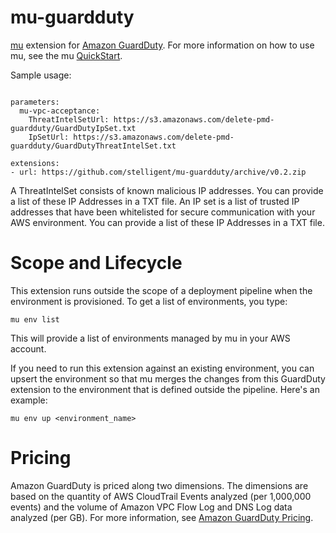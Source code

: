 # mu-guardduty
[mu](https://github.com/stelligent/mu) extension for [Amazon GuardDuty](https://aws.amazon.com/guardduty/). For more information on how to use mu, see the mu [QuickStart](https://github.com/stelligent/mu/wiki/Quickstart).

Sample usage: 

```

parameters:
  mu-vpc-acceptance:
    ThreatIntelSetUrl: https://s3.amazonaws.com/delete-pmd-guardduty/GuardDutyIpSet.txt
    IpSetUrl: https://s3.amazonaws.com/delete-pmd-guardduty/GuardDutyThreatIntelSet.txt

extensions:
- url: https://github.com/stelligent/mu-guardduty/archive/v0.2.zip
```

A ThreatIntelSet consists of known malicious IP addresses. You can provide a list of these IP Addresses in a TXT file. An IP set is a list of trusted IP addresses that have been whitelisted for secure communication with your AWS environment. You can provide a list of these IP Addresses in a TXT file. 

# Scope and Lifecycle
This extension runs outside the scope of a deployment pipeline when the environment is provisioned. To get a list of environments, you type: 

`mu env list`

This will provide a list of environments managed by mu in your AWS account. 

If you need to run this extension against an existing environment, you can upsert the environment so that mu merges the changes from this GuardDuty extension to the environment that is defined outside the pipeline. Here's an example:

`mu env up <environment_name>`

# Pricing
Amazon GuardDuty is priced along two dimensions. The dimensions are based on the quantity of AWS CloudTrail Events analyzed (per 1,000,000 events) and the volume of Amazon VPC Flow Log and DNS Log data analyzed (per GB). For more information, see [Amazon GuardDuty Pricing](https://aws.amazon.com/guardduty/pricing/).

